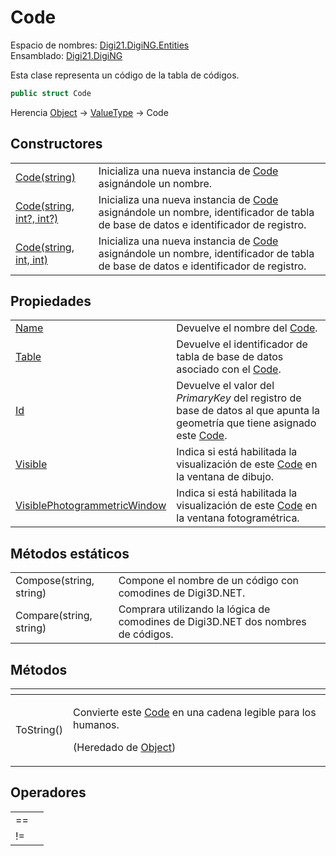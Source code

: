 # Code

Espacio de nombres: [Digi21.DigiNG.Entities](../)  
Ensamblado: [Digi21.DigiNG](../../)

Esta clase representa un código de la tabla de códigos.

```csharp
public struct Code
```

Herencia [Object](https://docs.microsoft.com/en-us/dotnet/api/system.object?view=net-5.0) → [ValueType](https://docs.microsoft.com/en-us/dotnet/api/system.valuetype?view=net-5.0) → Code

## Constructores

|  |  |
| :--- | :--- |
| [Code\(string\)](constructores.md#code-string) | Inicializa una nueva instancia de [Code ](./)asignándole un nombre. |
| [Code\(string, int?, int?\)](constructores.md#code-string-int-int) | Inicializa una nueva instancia de [Code ](./)asignándole un nombre, identificador de tabla de base de datos e identificador de registro. |
| [Code\(string, int, int\)](constructores.md#code-string-int-int-1) | Inicializa una nueva instancia de [Code ](./)asignándole un nombre, identificador de tabla de base de datos e identificador de registro. |

## Propiedades

|  |  |
| :--- | :--- |
| [Name](propiedades/name.md) | Devuelve el nombre del [Code](./). |
| [Table](propiedades/table.md) | Devuelve el identificador de tabla de base de datos asociado con el [Code](./). |
| [Id](propiedades/id.md) | Devuelve el valor del _PrimaryKey_ del registro de base de datos al que apunta la geometría que tiene asignado este [Code](./). |
| [Visible](propiedades/visible.md) | Indica si está habilitada la visualización de este [Code](./) en la ventana de dibujo. |
| [VisiblePhotogrammetricWindow](propiedades/visiblephotogrammetricwindow.md) | Indica si está habilitada la visualización de este [Code](./) en la ventana fotogramétrica. |

## Métodos estáticos

|  |  |
| :--- | :--- |
| Compose\(string, string\) | Compone el nombre de un código con comodines de Digi3D.NET. |
| Compare\(string, string\) | Comprara utilizando la lógica de comodines de Digi3D.NET dos nombres de códigos. |

## Métodos

<table>
  <thead>
    <tr>
      <th style="text-align:left"></th>
      <th style="text-align:left"></th>
    </tr>
  </thead>
  <tbody>
    <tr>
      <td style="text-align:left">ToString()</td>
      <td style="text-align:left">
        <p>Convierte este <a href="./">Code</a> en una cadena legible para los humanos.</p>
        <p>(Heredado de <a href="https://docs.microsoft.com/en-us/dotnet/api/system.object?view=net-5.0">Object</a>)</p>
      </td>
    </tr>
  </tbody>
</table>

## Operadores

|  |  |
| :--- | :--- |
| == |  |
| != |  |

